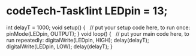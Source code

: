 # codeTech-Task1int LEDpin = 13;
int delayT = 1000;
void setup() {
  // put your setup code here, to run once:
pinMode(LEDpin, OUTPUT);
}
void loop() {
  // put your main code here, to run repeatedly:
digitalWrite(LEDpin, HIGH);
delay(delayT);
digitalWrite(LEDpin, LOW);
delay(delayT);
}
